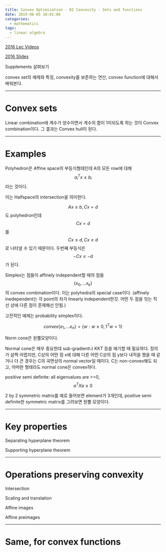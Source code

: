 ```yaml
---
title: Convex Optimization - 02 Convexity - Sets and functions
date: 2019-06-05 10:02:00
categories:
  - mathematics
tags:
  - linear algebra
---
```


[2016 Lec Videos](https://www.youtube.com/watch?v=KKR0_ZJJ0-o)

[2016 Slides](http://www.stat.cmu.edu/~ryantibs/convexopt-F16/lectures/convex-fns.pdf)

Supplements 살펴보기

convex set의 예제와 특징, convexity를 보존하는 연산, convex function에 대해서 배워본다.

---

# Convex sets

Linear combination에 계수가 양수이면서 계수의 합이 1이되도록 하는 것이 Convex combination이다. 그 결과는 Convex hull이 된다.

---

# Examples

Polyhedron은 Affine space의 부등식형태인데 A의 모든 row에 대해 $$a_i^T x \le b_i$$라는 것이다.

이는 Halfspace의 intersection을 의미한다.

$$Ax \le b,Cx=d$$ 도 polyhedron인데 $$Cx=d$$를 $$Cx \le d, Cx \ge d$$로 나타낼 수 있기 때문이다. 두번째 부등식은 $$-Cx \le -d$$가 된다.

Simplex는 점들이 affinely independent할 때의 점들 $$\{ x_0, ... x_k \}$$의 convex combination이다. 이는 polyhedra의 special case이다. (affinely inedependent는 각 point의 차가 linearly independent한것. 어떤 두 점을 잇는 직선 상에 다른 점이 존재해선 안됨.)

고전적인 예제는 probability simplex이다.

$$convex\{e_1,...e_n\}=\{w : w \ge 0, 1^T w = 1\}$$

Norm cone은 원뿔모양이다.

Normal cone은 매우 중요한데 sub-gradient나 KKT 등을 얘기할 때 필요하다. 정의가 살짝 어렵지만, C상의 어떤 점 x에 대해 다른 어떤 C상의 점 y보다 내적을 했을 때 같거나 더 큰 경우는 C의 곡면상의 normal vector일 때이다. C는 non-convex해도 되고, 어떠한 형태라도 normal cone은 convex하다.

positive semi definite: all eigenvalues are >=0, $$a^T X a \ge 0$$

2 by 2 symmetric matrix를 예로 들어보면 element가 3개인데, positive semi definite한 symmetric matrix를 그려보면 원뿔 모양이다.

---

# Key properties

Separating hyperplane theorem

Supporting hyperplane theorem

---

# Operations preserving convexity

Intersection

Scaling and translation

Affine images

Affine preimages

---

# Same, for convex functions
